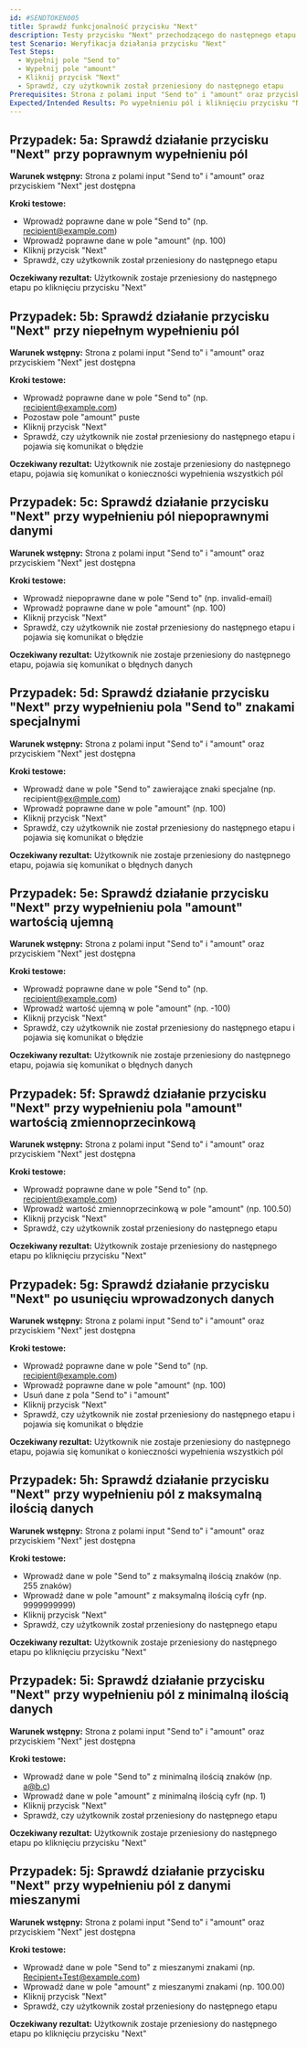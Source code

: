 ```yaml
---
id: #SENDTOKEN005
title: Sprawdź funkcjonalność przycisku "Next"
description: Testy przycisku "Next" przechodzącego do następnego etapu po wypełnieniu pól input "Send to" i "amount"
test Scenario: Weryfikacja działania przycisku "Next"
Test Steps:
  - Wypełnij pole "Send to"
  - Wypełnij pole "amount"
  - Kliknij przycisk "Next"
  - Sprawdź, czy użytkownik został przeniesiony do następnego etapu
Prerequisites: Strona z polami input "Send to" i "amount" oraz przyciskiem "Next" jest dostępna
Expected/Intended Results: Po wypełnieniu pól i kliknięciu przycisku "Next" użytkownik zostaje przeniesiony do następnego etapu
---
```


## Przypadek: 5a: Sprawdź działanie przycisku "Next" przy poprawnym wypełnieniu pól

**Warunek wstępny:** Strona z polami input "Send to" i "amount" oraz przyciskiem "Next" jest dostępna

**Kroki testowe:**

- Wprowadź poprawne dane w pole "Send to" (np. recipient@example.com)
- Wprowadź poprawne dane w pole "amount" (np. 100)
- Kliknij przycisk "Next"
- Sprawdź, czy użytkownik został przeniesiony do następnego etapu

**Oczekiwany rezultat:** Użytkownik zostaje przeniesiony do następnego etapu po kliknięciu przycisku "Next"

## Przypadek: 5b: Sprawdź działanie przycisku "Next" przy niepełnym wypełnieniu pól

**Warunek wstępny:** Strona z polami input "Send to" i "amount" oraz przyciskiem "Next" jest dostępna

**Kroki testowe:**

- Wprowadź poprawne dane w pole "Send to" (np. recipient@example.com)
- Pozostaw pole "amount" puste
- Kliknij przycisk "Next"
- Sprawdź, czy użytkownik nie został przeniesiony do następnego etapu i pojawia się komunikat o błędzie

**Oczekiwany rezultat:** Użytkownik nie zostaje przeniesiony do następnego etapu, pojawia się komunikat o konieczności wypełnienia wszystkich pól

## Przypadek: 5c: Sprawdź działanie przycisku "Next" przy wypełnieniu pól niepoprawnymi danymi

**Warunek wstępny:** Strona z polami input "Send to" i "amount" oraz przyciskiem "Next" jest dostępna

**Kroki testowe:**

- Wprowadź niepoprawne dane w pole "Send to" (np. invalid-email)
- Wprowadź poprawne dane w pole "amount" (np. 100)
- Kliknij przycisk "Next"
- Sprawdź, czy użytkownik nie został przeniesiony do następnego etapu i pojawia się komunikat o błędzie

**Oczekiwany rezultat:** Użytkownik nie zostaje przeniesiony do następnego etapu, pojawia się komunikat o błędnych danych

## Przypadek: 5d: Sprawdź działanie przycisku "Next" przy wypełnieniu pola "Send to" znakami specjalnymi

**Warunek wstępny:** Strona z polami input "Send to" i "amount" oraz przyciskiem "Next" jest dostępna

**Kroki testowe:**

- Wprowadź dane w pole "Send to" zawierające znaki specjalne (np. recipient@ex@mple.com)
- Wprowadź poprawne dane w pole "amount" (np. 100)
- Kliknij przycisk "Next"
- Sprawdź, czy użytkownik nie został przeniesiony do następnego etapu i pojawia się komunikat o błędzie

**Oczekiwany rezultat:** Użytkownik nie zostaje przeniesiony do następnego etapu, pojawia się komunikat o błędnych danych

## Przypadek: 5e: Sprawdź działanie przycisku "Next" przy wypełnieniu pola "amount" wartością ujemną

**Warunek wstępny:** Strona z polami input "Send to" i "amount" oraz przyciskiem "Next" jest dostępna

**Kroki testowe:**

- Wprowadź poprawne dane w pole "Send to" (np. recipient@example.com)
- Wprowadź wartość ujemną w pole "amount" (np. -100)
- Kliknij przycisk "Next"
- Sprawdź, czy użytkownik nie został przeniesiony do następnego etapu i pojawia się komunikat o błędzie

**Oczekiwany rezultat:** Użytkownik nie zostaje przeniesiony do następnego etapu, pojawia się komunikat o błędnych danych

## Przypadek: 5f: Sprawdź działanie przycisku "Next" przy wypełnieniu pola "amount" wartością zmiennoprzecinkową

**Warunek wstępny:** Strona z polami input "Send to" i "amount" oraz przyciskiem "Next" jest dostępna

**Kroki testowe:**

- Wprowadź poprawne dane w pole "Send to" (np. recipient@example.com)
- Wprowadź wartość zmiennoprzecinkową w pole "amount" (np. 100.50)
- Kliknij przycisk "Next"
- Sprawdź, czy użytkownik został przeniesiony do następnego etapu

**Oczekiwany rezultat:** Użytkownik zostaje przeniesiony do następnego etapu po kliknięciu przycisku "Next"

## Przypadek: 5g: Sprawdź działanie przycisku "Next" po usunięciu wprowadzonych danych

**Warunek wstępny:** Strona z polami input "Send to" i "amount" oraz przyciskiem "Next" jest dostępna

**Kroki testowe:**

- Wprowadź poprawne dane w pole "Send to" (np. recipient@example.com)
- Wprowadź poprawne dane w pole "amount" (np. 100)
- Usuń dane z pola "Send to" i "amount"
- Kliknij przycisk "Next"
- Sprawdź, czy użytkownik nie został przeniesiony do następnego etapu i pojawia się komunikat o błędzie

**Oczekiwany rezultat:** Użytkownik nie zostaje przeniesiony do następnego etapu, pojawia się komunikat o konieczności wypełnienia wszystkich pól

## Przypadek: 5h: Sprawdź działanie przycisku "Next" przy wypełnieniu pól z maksymalną ilością danych

**Warunek wstępny:** Strona z polami input "Send to" i "amount" oraz przyciskiem "Next" jest dostępna

**Kroki testowe:**

- Wprowadź dane w pole "Send to" z maksymalną ilością znaków (np. 255 znaków)
- Wprowadź dane w pole "amount" z maksymalną ilością cyfr (np. 9999999999)
- Kliknij przycisk "Next"
- Sprawdź, czy użytkownik został przeniesiony do następnego etapu

**Oczekiwany rezultat:** Użytkownik zostaje przeniesiony do następnego etapu po kliknięciu przycisku "Next"

## Przypadek: 5i: Sprawdź działanie przycisku "Next" przy wypełnieniu pól z minimalną ilością danych

**Warunek wstępny:** Strona z polami input "Send to" i "amount" oraz przyciskiem "Next" jest dostępna

**Kroki testowe:**

- Wprowadź dane w pole "Send to" z minimalną ilością znaków (np. a@b.c)
- Wprowadź dane w pole "amount" z minimalną ilością cyfr (np. 1)
- Kliknij przycisk "Next"
- Sprawdź, czy użytkownik został przeniesiony do następnego etapu

**Oczekiwany rezultat:** Użytkownik zostaje przeniesiony do następnego etapu po kliknięciu przycisku "Next"

## Przypadek: 5j: Sprawdź działanie przycisku "Next" przy wypełnieniu pól z danymi mieszanymi

**Warunek wstępny:** Strona z polami input "Send to" i "amount" oraz przyciskiem "Next" jest dostępna

**Kroki testowe:**

- Wprowadź dane w pole "Send to" z mieszanymi znakami (np. Recipient+Test@example.com)
- Wprowadź dane w pole "amount" z mieszanymi znakami (np. 100.00)
- Kliknij przycisk "Next"
- Sprawdź, czy użytkownik został przeniesiony do następnego etapu

**Oczekiwany rezultat:** Użytkownik zostaje przeniesiony do następnego etapu po kliknięciu przycisku "Next"
